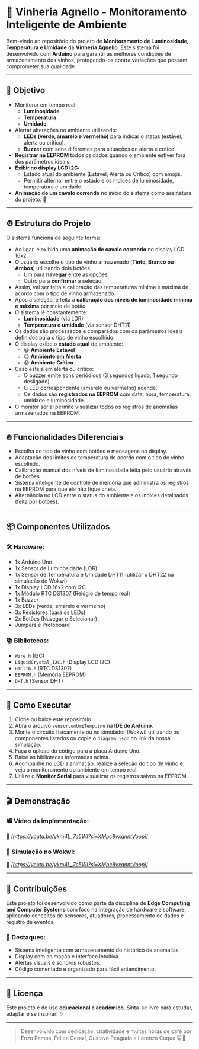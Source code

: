 # 🍷 Vinheria Agnello - Monitoramento Inteligente de Ambiente

Bem-vindo ao repositório do projeto de **Monitoramento de Luminosidade, Temperatura e Umidade** da **Vinheria Agnello**. Este sistema foi desenvolvido com **Arduino** para garantir as melhores condições de armazenamento dos vinhos, protegendo-os contra variações que possam comprometer sua qualidade.

---

## 📌 Objetivo

- Monitorar em tempo real:
  - **Luminosidade**
  - **Temperatura**
  - **Umidade**
- Alertar alterações no ambiente utilizando:
  - **LEDs (verde, amarelo e vermelho)** para indicar o status (estável, alerta ou crítico).
  - **Buzzer** com sons diferentes para situações de alerta e crítico.
- **Registrar na EEPROM** todos os dados quando o ambiente estiver fora dos parâmetros ideais.
- **Exibir no display LCD I2C:**
  - Estado atual do ambiente (Estável, Alerta ou Crítico) com emojis.
  - Permitir alternar entre o estado e os índices de luminosidade, temperatura e umidade.
- **Animação de um cavalo correndo** no início do sistema como assinatura do projeto. 🐎

---

## ⚙️ Estrutura do Projeto

O sistema funciona da seguinte forma:

- Ao ligar, é exibida uma **animação de cavalo correndo** no display LCD 16x2.
- O usuário escolhe o tipo de vinho armazenado (**Tinto, Branco ou Ambos**) utilizando dois botões:
  - Um para **navegar** entre as opções.
  - Outro para **confirmar** a seleção.
- Assim, vai ser feita a calibração das temperaturas mínima e máxima de acordo com o tipo de vinho armazenado.
- Após a seleção, é feita a **calibração dos níveis de luminosidade mínima e máxima** por meio de botão.
- O sistema lê constantemente:
  - **Luminosidade** (via LDR)
  - **Temperatura e umidade** (via sensor DHT11)
- Os dados são processados e comparados com os parâmetros ideais definidos para o tipo de vinho escolhido.
- O display exibe o **estado atual** do ambiente:
  - 😃 **Ambiente Estável**
  - 😐 **Ambiente em Alerta**
  - 😟 **Ambiente Crítico**
- Caso esteja em alerta ou crítico:
  - O buzzer emite sons periódicos (3 segundos ligado, 1 segundo desligado).
  - O LED correspondente (amarelo ou vermelho) acende.
  - Os dados são **registrados na EEPROM** com data, hora, temperatura, umidade e luminosidade.
- O monitor serial permite visualizar todos os registros de anomalias armazenados na EEPROM.

---

## 🔥 Funcionalidades Diferenciais

- Escolha do tipo de vinho com botões e mensagens no display.
- Adaptação dos limites de temperatura de acordo com o tipo de vinho escolhido.
- Calibração manual dos níveis de luminosidade feita pelo usuário através de botões.
- Sistema inteligente de controle de memória que administra os registros na EEPROM para que ela não fique cheia.
- Alternância no LCD entre o status do ambiente e os índices detalhados (feita por botões).

---

## 📦 Componentes Utilizados

### 🛠️ Hardware:

- 1x Arduino Uno
- 1x Sensor de Luminosidade (LDR)
- 1x Sensor de Temperatura e Umidade DHT11 (utilizar o DHT22 na simulacão do Wokwi)
- 1x Display LCD 16x2 com I2C
- 1x Módulo RTC DS1307 (Relógio de tempo real)
- 1x Buzzer
- 3x LEDs (verde, amarelo e vermelho)
- 3x Resistores (para os LEDs)
- 2x Botões (Navegar e Selecionar)
- Jumpers e Protoboard

### 📚 Bibliotecas:

- `Wire.h` (I2C)
- `LiquidCrystal_I2C.h` (Display LCD I2C)
- `RTClib.h` (RTC DS1307)
- `EEPROM.h` (Memória EEPROM)
- `DHT.h` (Sensor DHT)

---

## 🚀 Como Executar

1. Clone ou baixe este repositório.
2. Abra o arquivo `sensorLumUmiTemp.ino` na **IDE do Arduino**.
3. Monte o circuito fisicamente ou no simulador (Wokwi) utilizando os componentes listados ou copie o `diagram.json` no link da nossa simulação.
4. Faça o upload do código para a placa Arduino Uno.
5. Baixe as bibliotecas informadas acima.
6. Acompanhe no LCD a animação, realize a seleção do tipo de vinho e veja o monitoramento do ambiente em tempo real.
7. Utilize o **Monitor Serial** para visualizar os registros salvos na EEPROM.

---

## 🎬 Demonstração

### 📽️ Vídeo da implementação:

🔗 *[https://youtu.be/ykm4L_7e5WI?si=XMpc8vxqnntVoopi]*

### 📸 Simulação no Wokwi:

🔗 *[https://youtu.be/ykm4L_7e5WI?si=XMpc8vxqnntVoopi]*

---

## 🤝 Contribuições

Este projeto foi desenvolvido como parte da disciplina de **Edge Computing and Computer Systems** com foco na integração de hardware e software, aplicando conceitos de sensores, atuadores, processamento de dados e registro de eventos.

### 🌟 Destaques:

- Sistema inteligente com armazenamento do histórico de anomalias.
- Display com animação e interface intuitiva.
- Alertas visuais e sonoros robustos.
- Código comentado e organizado para fácil entendimento.

---

## 📄 Licença

Este projeto é de uso **educacional e acadêmico**. Sinta-se livre para estudar, adaptar e se inspirar! ✨

---

> Desenvolvido com dedicação, criatividade e muitas horas de café por Enzo Ramos, Felipe Cerazi, Gustavo Peaguda e Lorenzo Coque 💻🍷
